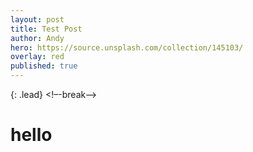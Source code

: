 ```yaml
---
layout: post
title: Test Post
author: Andy
hero: https://source.unsplash.com/collection/145103/
overlay: red
published: true
---
```

{: .lead}
<!–-break-–>
# hello